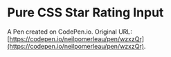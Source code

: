 # Pure CSS Star Rating Input

A Pen created on CodePen.io. Original URL: [https://codepen.io/neilpomerleau/pen/wzxzQr](https://codepen.io/neilpomerleau/pen/wzxzQr).


